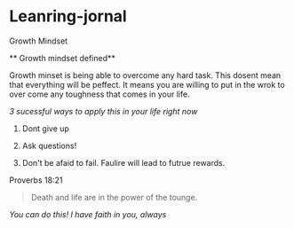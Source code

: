 # Leanring-jornal
  Growth Mindset 
  
  ** Growth mindset defined**
  
  Growth minset is being able to overcome any hard task. This dosent mean that everything will be peffect. It means you 
  are willing to put in the wrok to over come any toughness that comes in your life. 
   
   *3 sucessful ways to apply this in your life right now* 
  
  1. Dont give up 
  
  2. Ask questions!
  
  3. Don't be afaid to fail. Faulire will lead to futrue rewards.
  
  Proverbs 18:21
  
  > Death and life are in the power of 
  > the tounge. 
  
  *You can do this! I have faith in you, always*
